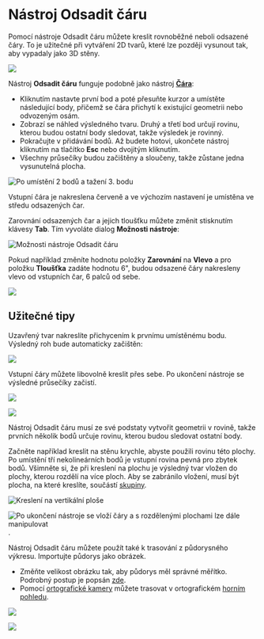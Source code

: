 # Nástroj Odsadit čáru

Pomocí nástroje Odsadit čáru můžete kreslit rovnoběžné neboli odsazené čáry. To je užitečné při vytváření 2D tvarů, které lze později vysunout tak, aby vypadaly jako 3D stěny.

![](../.gitbook/assets/image%20%283%29.png)

Nástroj **Odsadit čáru** funguje podobně jako nástroj [**Čára**](https://windows.help.formit.autodesk.com/tool-library/line-tool):

* Kliknutím nastavte první bod a poté přesuňte kurzor a umístěte následující body, přičemž se čára přichytí k existující geometrii nebo odvozeným osám.
* Zobrazí se náhled výsledného tvaru. Druhý a třetí bod určují rovinu, kterou budou ostatní body sledovat, takže výsledek je rovinný.
* Pokračujte v přidávání bodů. Až budete hotovi, ukončete nástroj kliknutím na tlačítko **Esc** nebo dvojitým kliknutím.
* Všechny průsečíky budou začištěny a sloučeny, takže zůstane jedna vysunutelná plocha.

![Po umístění 2 bodů a tažení 3. bodu](../.gitbook/assets/walls1.png)

Vstupní čára je nakreslena červeně a ve výchozím nastavení je umístěna ve středu odsazených čar.

Zarovnání odsazených čar a jejich tloušťku můžete změnit stisknutím klávesy **Tab**. Tím vyvoláte dialog **Možnosti nástroje**:

![Možnosti nástroje Odsadit čáru](../.gitbook/assets/walls2.png)

Pokud například změníte hodnotu položky **Zarovnání** na **Vlevo** a pro položku **Tloušťka** zadáte hodnotu 6", budou odsazené čáry nakresleny vlevo od vstupních čar, 6 palců od sebe.

![](../.gitbook/assets/walls3.png)

## Užitečné tipy

Uzavřený tvar nakreslíte přichycením k prvnímu umístěnému bodu. Výsledný roh bude automaticky začištěn:

![](../.gitbook/assets/walls4.png)

Vstupní čáry můžete libovolně kreslit přes sebe. Po ukončení nástroje se výsledné průsečíky začistí.

![](../.gitbook/assets/walls5.png)

![](../.gitbook/assets/walls6.png)

Nástroj Odsadit čáru musí ze své podstaty vytvořit geometrii v rovině, takže prvních několik bodů určuje rovinu, kterou budou sledovat ostatní body.

Začněte například kreslit na stěnu krychle, abyste použili rovinu této plochy. Po umístění tří nekolineárních bodů je vstupní rovina pevná pro zbytek bodů. Všimněte si, že při kreslení na plochu je výsledný tvar vložen do plochy, kterou rozdělí na více ploch. Aby se zabránilo vložení, musí být plocha, na které kreslíte, součástí [skupiny](https://windows.help.formit.autodesk.com/tool-library/groups).

![Kreslení na vertikální ploše](../.gitbook/assets/walls7.png)

![Po ukončení nástroje se vloží čáry a s rozdělenými plochami lze dále manipulovat](../.gitbook/assets/walls8.png).

Nástroj Odsadit čáru můžete použít také k trasování z půdorysného výkresu. Importujte půdorys jako obrázek.

* Změňte velikost obrázku tak, aby půdorys měl správné měřítko. Podrobný postup je popsán [zde](https://windows.help.formit.autodesk.com/building-the-farnsworth-house/work-with-images-and-the-ground-plane).
* Pomocí [ortografické kamery](orthographic-camera.md) můžete trasovat v ortografickém [horním pohledu](orthographic-views.md).

![](../.gitbook/assets/walls9.png)

![](../.gitbook/assets/walls10.png)



